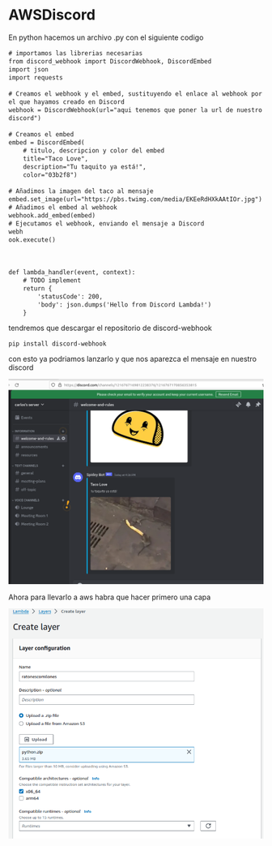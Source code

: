 # AWSDiscord

En python hacemos un archivo .py con el siguiente codigo 

~~~
# importamos las librerias necesarias
from discord_webhook import DiscordWebhook, DiscordEmbed
import json
import requests

# Creamos el webhook y el embed, sustituyendo el enlace al webhook por el que hayamos creado en Discord
webhook = DiscordWebhook(url="aqui tenemos que poner la url de nuestro discord")

# Creamos el embed
embed = DiscordEmbed(
    # titulo, descripcion y color del embed
    title="Taco Love",
    description="Tu taquito ya está!",
    color="03b2f8")

# Añadimos la imagen del taco al mensaje
embed.set_image(url="https://pbs.twimg.com/media/EKEeRdHXkAAtIOr.jpg")
# Añadimos el embed al webhook
webhook.add_embed(embed)
# Ejecutamos el webhook, enviando el mensaje a Discord
webh
ook.execute()



def lambda_handler(event, context):
    # TODO implement
    return {
        'statusCode': 200,
        'body': json.dumps('Hello from Discord Lambda!')
    }
~~~

tendremos que descargar el repositorio de discord-webhook

~~~
pip install discord-webhook
~~~

con esto ya podriamos lanzarlo y que nos aparezca el mensaje en nuestro discord

![imagen primera parte](imagenes/Screenshot_20240311_180039.png)

Ahora para llevarlo a aws habra que hacer primero una capa 

![imagen primera parte](imagenes/Screenshot_20240311_180312.png)